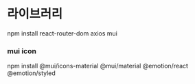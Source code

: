 # 라이브러리
npm install react-router-dom axios mui

### mui icon
npm install @mui/icons-material @mui/material @emotion/react @emotion/styled